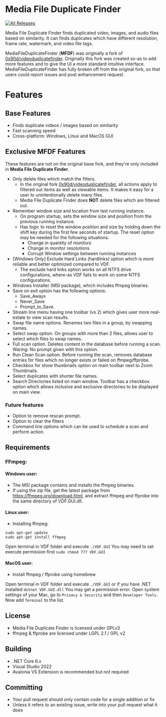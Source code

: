 # Media File Duplicate Finder
[![All Releases](https://img.shields.io/github/downloads/David-Maisonave/MediaFileDuplicateFinder/total.svg)](https://github.com/David-Maisonave/MediaFileDuplicateFinder/releases/latest)

Media File Duplicate Finder finds duplicated video, images, and audio files based on similarity. It can finds duplicates which have different resolution, frame rate, watermark, and video file tags.

MediaFileDuplicateFinder (**MFDF**) was originally a fork of [0x90d/videoduplicatefinder](https://github.com/0x90d/videoduplicatefinder).  Originally this fork was created so-as to add more features and to give the UI a more standard intuitive interface. MediaFileDuplicateFinder has fully broken off from the original fork, so that users could report issues and post enhancement request.

# Features 
## Base Features
- Finds duplicate videos / images based on similarity
- Fast scanning speed
- Cross-platform: Windows, Linux and MacOS GUI

## Exclusive **MFDF** Features
These features are not on the original base fork, and they're only included in **Media File Duplicate Finder**.
- Only delete files which match the filters.
  - In the original fork [0x90d/videoduplicatefinder](https://github.com/0x90d/videoduplicatefinder), all actions apply to filtered out items as well as viewable items. It makes it easy for a user to unintentionally delete many files.
  - Media File Duplicate Finder does **NOT** delete files which are filtered out.
- Remember window size and location from last running instance.
  - On program startup, sets the window size and position from the previous running instance.
  - Has logic to reset the window position and size by holding down the shift key during the first few seconds of startup. The reset option may be needed for the following situations.
    - Change in quantity of monitors
	- Change in monitor resolutions
	- Corrupt Window settings between running instances
- [Windows Only] Exclude Hard Links (hardlinks) option which is more reliable and better optimized compared to VDF.
  - The exclude hard links option works on all NTFS drive configurations, where-as VDF fails to work on some NTFS configurations.
- Windows Installer (MSI package), which includes ffmpeg binaries.
- Save on exit option has the following options:
  - Save_Aways
  - Never_Save
  - Prompt_to_Save.
- Stream line menu having one toolbar (vs 2) which gives user more real-estate to view scan results.
- Swap file name options. Renames two files in a group, by swapping names.
- Select swap option. On groups with more than 2 files, allows user to select which files to swap names.
- Full scan option. Deletes content in the database before running a scan. Waring: No prompt given with this option.
- Run Clean Scan option. Before running the scan, removes database entries for files which no longer exists or failed on ffmpeg/ffprobe.
- Checkbox for show thumbnails option on main toolbar next to Zoom Thumbnails.
- Select duplicates with shorter file names.
- Search Directories listed on main window. Toolbar has a checkbox option which allows inclusive and exclusive directories to be displayed on main view.
### Future features
- Option to remove rescan prompt.
- Option to clear the filters
- Command line options which can be used to schedule a scan and perform action.

## Requirements
### FFmpeg:
#### Windows user:
- The MSI package contains and installs the ffmpeg binaries. 
- If using the zip file, get the latest package from https://ffmpeg.org/download.html, and extract ffmpeg and ffprobe into the same directory of VDF.GUI.dll.

#### Linux user:
- Installing ffmpeg:
```
sudo apt-get update
sudo apt-get install ffmpeg
```
Open terminal in VDF folder and execute `./VDF.GUI`
You may need to set execute permission first `sudo chmod 777 VDF.GUI`

#### MacOS user:
- Install ffmpeg / ffprobe using homebrew

Open terminal in VDF folder and execute `./VDF.GUI` or if you have .NET installed `dotnet VDF.GUI.dll`
You may get a permission error. Open system settings of your Mac, go to `Privacy & Security` and then `Developer Tools`. Now add `Terminal` to the list.

## License
- Media File Duplicate Finder is licensed under GPLv3  
- ffmpeg & ffprobe are licensed under LGPL 2.1 / GPL v2


## Building
- .NET Core 6.x
- Visual Studio 2022
- Avalonia VS Extension is recommended but not required

## Committing
- Your pull request should only contain code for a single addition or fix
- Unless it refers to an existing issue, write into your pull request what it does
